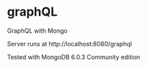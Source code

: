 # graphQL

GraphQL with Mongo

Server runs at http://localhost:8080/graphql

Tested with MongoDB 6.0.3 Community edition
